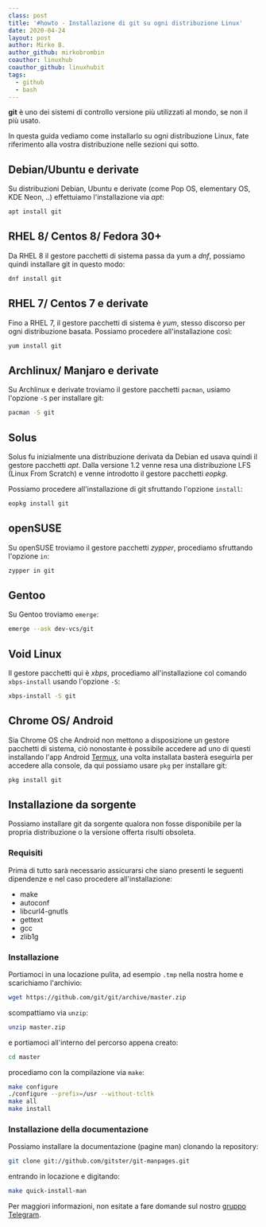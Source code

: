 ```yaml
---
class: post
title: '#howto - Installazione di git su ogni distribuzione Linux'
date: 2020-04-24
layout: post
author: Mirko B.
author_github: mirkobrombin
coauthor: linuxhub
coauthor_github: linuxhubit
tags:
  - github  
  - bash
---
```

**git** è uno dei sistemi di controllo versione più utilizzati al mondo, se non il più usato.

In questa guida vediamo come installarlo su ogni distribuzione Linux, fate riferimento alla vostra distribuzione nelle sezioni qui sotto.

## Debian/Ubuntu e derivate

Su distribuzioni Debian, Ubuntu e derivate (come Pop OS, elementary OS, KDE Neon, ..) effettuiamo l'installazione via *apt*:

```bash
apt install git
```

## RHEL 8/ Centos 8/ Fedora 30+

Da RHEL 8 il gestore pacchetti di sistema passa da yum a *dnf*, possiamo quindi installare git in questo modo:

```bash
dnf install git
```

## RHEL 7/ Centos 7 e derivate

Fino a RHEL 7, il gestore pacchetti di sistema è *yum*, stesso discorso per ogni distribuzione basata. Possiamo procedere all'installazione così:

```bash
yum install git
```

## Archlinux/ Manjaro e derivate

Su Archlinux e derivate troviamo il gestore pacchetti `pacman`, usiamo l'opzione `-S` per installare git:

```bash
pacman -S git
```

## Solus

Solus fu inizialmente una distribuzione derivata da Debian ed usava quindi il gestore pacchetti *apt*. Dalla versione 1.2 venne resa una distribuzione LFS (Linux From Scratch) e venne introdotto il gestore pacchetti *eopkg*.

Possiamo procedere all'installazione di git sfruttando l'opzione `install`:

```bash
eopkg install git
```

## openSUSE

Su openSUSE troviamo il gestore pacchetti *zypper*, procediamo sfruttando l'opzione `in`:

```bash
zypper in git
```

## Gentoo

Su Gentoo troviamo `emerge`:

```bash
emerge --ask dev-vcs/git
```

## Void Linux

Il gestore pacchetti qui è *xbps*, procediamo all'installazione col comando `xbps-install` usando l'opzione `-S`:

```bash
xbps-install -S git
```

## Chrome OS/ Android

Sia Chrome OS che Android non mettono a disposizione un gestore pacchetti di sistema, ciò nonostante è possibile accedere ad uno di questi installando l'app Android <a href="https://termux.com">Termux</a>, una volta installata basterà eseguirla per accedere alla console, da qui possiamo usare `pkg` per installare git:

```bash
pkg install git
```

## Installazione da sorgente

Possiamo installare git da sorgente qualora non fosse disponibile per la propria distribuzione o la versione offerta risulti obsoleta.

### Requisiti

Prima di tutto sarà necessario assicurarsi che siano presenti le seguenti dipendenze e nel caso procedere all'installazione:

- make
- autoconf
- libcurl4-gnutls
- gettext
- gcc
- zlib1g

### Installazione

Portiamoci in una locazione pulita, ad esempio `.tmp` nella nostra home e scarichiamo l'archivio:

```bash
wget https://github.com/git/git/archive/master.zip
```

scompattiamo via `unzip`:

```bash
unzip master.zip
```

e portiamoci all'interno del percorso appena creato:

```bash
cd master
```

procediamo con la compilazione via `make`:

```bash
make configure
./configure --prefix=/usr --without-tcltk 
make all
make install
```

### Installazione della documentazione

Possiamo installare la documentazione (pagine man) clonando la repository:

```bash
git clone git://github.com/gitster/git-manpages.git
```

entrando in locazione e digitando:

```bash
make quick-install-man
```

Per maggiori informazioni, non esitate a fare domande sul nostro [gruppo Telegram](https://t.me/linuxpeople).